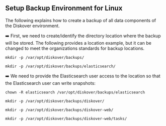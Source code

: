 ## Setup Backup Environment for Linux

The following explains how to create a backup of all data components of the Diskover environment. 

➡️ First, we need to create/identify the directory location where the backup will be stored. The following provides a location example, but it can be changed to meet the organizations standards for backup locations.
```
mkdir -p /var/opt/diskover/backups/
```
```
mkdir -p /var/opt/diskover/backups/elasticsearch/
```

➡️ We need to provide the Elasticsearch user access to the location so that the Elasticsearch user can write snapshots:
```
chown -R elasticsearch /var/opt/diskover/backups/elasticsearch
```
```
mkdir -p /var/opt/diskover/backups/diskover/
```
```
mkdir -p /var/opt/diskover/backups/diskover-web/
```
```
mkdir -p /var/opt/diskover/backups/diskover-web/tasks/
```
